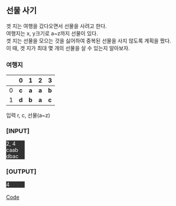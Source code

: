 ## 선물 사기

겟 지는 여행을 갔다오면서 선물을 사려고 한다.  
여행지는 x, y크기로 a~z까지 선물이 있다.  
겟 지는 선물을 모으는 것을 싫어하여 중복된 선물을 사지 않도록 계획을 짰다.  
이 때, 겟 지가 최대 몇 개의 선물을 살 수 있는지 알아보자.  

### 여행지

| | 0 | 1 | 2 | 3 | 
|:--:|:--:|:--:|:--:|:--:|
| 0 | **c** | **a** | **a** | **b** |
| 1 | **d** | **b** | **a** | **c** |


입력
r, c, 선물(a~z)

### \[INPUT\]
<div style="background-color: rgb(50, 50, 50); width: 10%; color: white">
2, 4 <br>
caab <br>
dbac
</div>

### \[OUTPUT\]
<div style="background-color: rgb(50, 50, 50); width: 10%; color: white">
4
</div>


<br>
<a href="https://github.com/KangSooHan/algorithm/blob/main/SWExpert/DFS/%EC%84%A0%EB%AC%BC%EC%82%AC%EA%B8%B0/main.cpp">Code</a>
